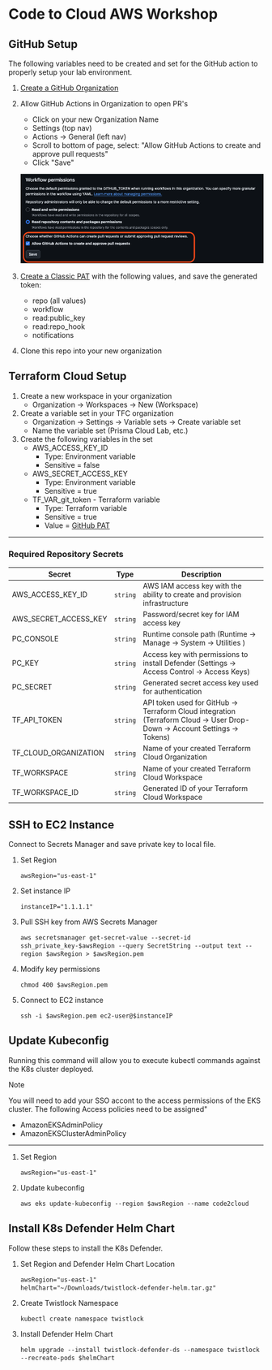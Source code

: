 # Code to Cloud AWS Workshop


## GitHub Setup

The following variables need to be created and set for the GitHub action to properly setup your lab environment.

1. [Create a GitHub Organization](https://docs.github.com/en/organizations/collaborating-with-groups-in-organizations/creating-a-new-organization-from-scratch)
2. Allow GitHub Actions in Organization to open PR's
    - Click on your new Organization Name
    - Settings (top nav)
    - Actions -> General (left nav)
    - Scroll to bottom of page, select: "Allow GitHub Actions to create and approve pull requests"
    - Click "Save"

    ![action](images/github/action-pr.png)

3. [Create a Classic PAT](https://docs.github.com/en/authentication/keeping-your-account-and-data-secure/managing-your-personal-access-tokens#creating-a-personal-access-token-classic) with the following values, and save the generated token:
    - repo (all values)
    - workflow
    - read:public_key
    - read:repo_hook
    - notifications
4. Clone this repo into your new organization

## Terraform Cloud Setup

1. Create a new workspace in your organization
    - Organization -> Workspaces -> New (Workspace)
2. Create a variable set in your TFC organization
    - Organization -> Settings -> Variable sets -> Create variable set
    - Name the variable set (Prisma Cloud Lab, etc.)
3. Create the following variables in the set
    - AWS_ACCESS_KEY_ID 
        - Type: Environment variable
        - Sensitive = false
    - AWS_SECRET_ACCESS_KEY 
        - Type: Environment variable
        - Sensitive = true
    - TF_VAR_git_token - Terraform variable
        - Type: Terraform variable
        - Sensitive = true
        - Value = [GitHub PAT](GitHub-Setup)




----

### Required Repository Secrets

 | Secret |  Type  | Description |
 |--------|---------|-------------|
| AWS_ACCESS_KEY_ID | `string` | AWS IAM access key with the ability to create and provision infrastructure
| AWS_SECRET_ACCESS_KEY | `string` | Password/secret key for IAM access key
| PC_CONSOLE | `string` | Runtime console path (Runtime -> Manage -> System -> Utilities )
| PC_KEY | `string` | Access key with permissions to install Defender (Settings -> Access Control -> Access Keys)
| PC_SECRET | `string` | Generated secret access key used for authentication
| TF_API_TOKEN | `string` | API token used for GitHub -> Terraform Cloud integration (Terraform Cloud -> User Drop-Down -> Account Settings -> Tokens)
| TF_CLOUD_ORGANIZATION | `string` | Name of your created Terraform Cloud Organization
| TF_WORKSPACE | `string` | Name of your created Terraform Cloud Workspace
| TF_WORKSPACE_ID | `string` | Generated ID of your Terraform Cloud Workspace



## SSH to EC2 Instance

Connect to Secrets Manager and save private key to local file.


1. Set Region 
    ```Shell
    awsRegion="us-east-1"
    ```

2. Set instance IP
    ```Shell
    instanceIP="1.1.1.1"
    ```

3. Pull SSH key from AWS Secrets Manager
    ```Shell
    aws secretsmanager get-secret-value --secret-id ssh_private_key-$awsRegion --query SecretString --output text --region $awsRegion > $awsRegion.pem
    ```


4. Modify key permissions
    ```Shell
    chmod 400 $awsRegion.pem 
    ```


5. Connect to EC2 instance
    ```Shell
    ssh -i $awsRegion.pem ec2-user@$instanceIP
    ```


## Update Kubeconfig

Running this command will allow you to execute kubectl commands against the K8s cluster deployed. 

> [!NOTE]
> You will need to add your SSO accont to the access permissions of the EKS cluster. The following Access policies need to be assigned"
>   - AmazonEKSAdminPolicy
>   - AmazonEKSClusterAdminPolicy

---

1. Set Region 
    ```Shell
    awsRegion="us-east-1"
    ```
    
2. Update kubeconfig
    ```Shell
    aws eks update-kubeconfig --region $awsRegion --name code2cloud
    ```

## Install K8s Defender Helm Chart

Follow these steps to install the K8s Defender. 


1. Set Region and Defender Helm Chart Location
    ```Shell
    awsRegion="us-east-1"
    helmChart="~/Downloads/twistlock-defender-helm.tar.gz"
    ```
    
2. Create Twistlock Namespace
    ```Shell
    kubectl create namespace twistlock
    ```


3. Install Defender Helm Chart
    ```Shell
    helm upgrade --install twistlock-defender-ds --namespace twistlock --recreate-pods $helmChart
    ```